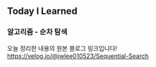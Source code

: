 ## Today I Learned
### 알고리즘 - 순차 탐색

오늘 정리한 내용의 원본 블로그 링크입니다!  
https://velog.io/@jwlee010523/Sequential-Search
